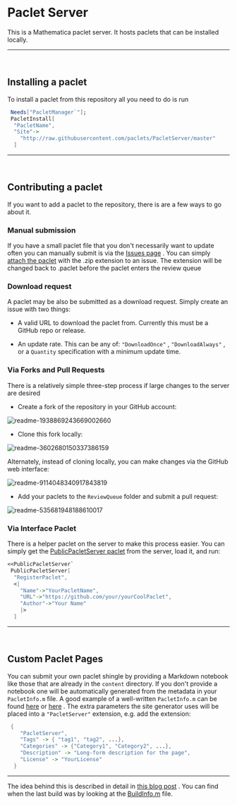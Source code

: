 <a id="paclet-server" style="width:0;height:0;margin:0;padding:0;">&zwnj;</a>

# Paclet Server

This is a Mathematica paclet server. It hosts paclets that can be installed locally.

---

<a id="installing-a-paclet" style="width:0;height:0;margin:0;padding:0;">&zwnj;</a>

## Installing a paclet

To install a paclet from this repository all you need to do is run

```mathematica
 Needs["PacletManager`"]; 
 PacletInstall[
  "PacletName",
  "Site"->
    "http://raw.githubusercontent.com/paclets/PacletServer/master"
  ]
```

---

<a id="contributing-a-paclet" style="width:0;height:0;margin:0;padding:0;">&zwnj;</a>

## Contributing a paclet

If you want to add a paclet to the repository, there is are a few ways to go about it.

### Manual submission

If you have a small paclet file that you don't necessarily want to update often you can manually submit is via the  [Issues page](https://github.com/paclets/PacletServer/issues) . You can simply  [attach the paclet](https://blog.github.com/2015-09-25-attach-files-to-comments/)  with the .zip extension to an issue. The extension will be changed back to .paclet before the paclet enters the review queue

### Download request

A paclet may be also be submitted as a download request. Simply create an issue with two things:

* A valid URL to download the paclet from. Currently this must be a GitHub repo or release.

* An update rate. This can be any of:  ```"DownloadOnce"``` ,  ```"DownloadAlways"``` , or a  ```Quantity```  specification with a minimum update time.

### Via Forks and Pull Requests

There is a relatively simple three-step process if large changes to the server are desired

* Create a fork of the repository in your GitHub account:

 ![readme-1938869243669002660]({filename}/img/readme-1938869243669002660.png)

* Clone this fork locally:

 ![readme-3602680150337386159]({filename}/img/readme-3602680150337386159.png) 

Alternately, instead of cloning locally, you can make changes via the GitHub web interface:

 ![readme-9114048340917843819]({filename}/img/readme-9114048340917843819.png)

* Add your paclets to the   ```ReviewQueue```  folder and submit a pull request:

 ![readme-535681948188610017]({filename}/img/readme-535681948188610017.png)

### Via Interface Paclet

There is a helper paclet on the server to make this process easier. You can simply get the  [PublicPacletServer paclet](https://paclets.github.io/PacletServer/publicpacletserver.html)  from the server, load it, and run:

```mathematica
<<PublicPacletServer` 
 PublicPacletServer[
  "RegisterPaclet", 
  <|
    "Name"->"YourPacletName",
    "URL"->"https://github.com/your/yourCoolPaclet",
    "Author"->"Your Name"
    |>
  ]
```

---

<a id="custom-paclet-pages" style="width:0;height:0;margin:0;padding:0;">&zwnj;</a>

## Custom Paclet Pages

You can submit your own paclet shingle by providing a Markdown notebook like those that are already in the  ```content```  directory. If you don't provide a notebook one will be automatically generated from the metadata in your  ```PacletInfo.m```  file. A good example of a well-written  ```PacletInfo.m```  can be found  [here](https://github.com/szhorvat/MaTeX/blob/master/MaTeX/PacletInfo.m)  or  [here](https://github.com/b3m2a1/mathematica-BTools/blob/master/PacletInfo.m) . The extra parameters the site generator uses will be placed into a  ```"PacletServer"```  extension, e.g. add the extension:

```mathematica
 {
    "PacletServer",
    "Tags" -> { "tag1", "tag2", ...},
    "Categories" -> {"Category1", "Category2", ...},
    "Description" -> "Long-form description for the page",
    "License" -> "YourLicense"
  }
```

---

The idea behind this is described in detail in  [this blog post](https://www.wolframcloud.com/objects/b3m2a1/home/building-a-mathematica-package-ecosystem-part-1.html#main-content) . You can find when the last build was by looking at the  [BuildInfo.m](https://github.com/MathematicaPacletServer/PacletServer/blob/master/BuildInfo.m)  file.